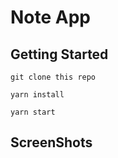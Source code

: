 # Note App

## Getting Started
`git clone this repo`

`yarn install`

`yarn start`

## ScreenShots 
